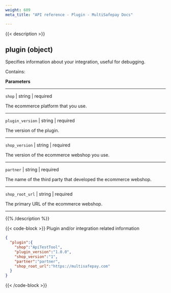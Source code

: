 ```yaml
---
weight: 609
meta_title: "API reference - Plugin - MultiSafepay Docs"

---
```

{{< description >}}
## plugin (object)

Specifies information about your integration, useful for debugging.

Contains:  

**Parameters**

----------------
`shop` | string | required

 The ecommerce platform that you use.

----------------
`plugin_version` | string | required

The version of the plugin.

----------------
`shop_version` | string | required

The version of the ecommerce webshop you use. 

----------------
`partner` | string | required

The name of the third party that developed the ecommerce webshop. 

----------------
`shop_root_url` | string | required

The primary URL of the ecommerce webshop.

----------------

{{% /description %}}

{{< code-block >}}
Plugin and/or integration related information

```json 
{
  "plugin":{
    "shop":"ApiTestTool",
    "plugin_version":"1.0.0",
    "shop_version":"1",
    "partner":"partner",
    "shop_root_url":"https://multisafepay.com"
  }
}
 ```
{{< /code-block >}}
